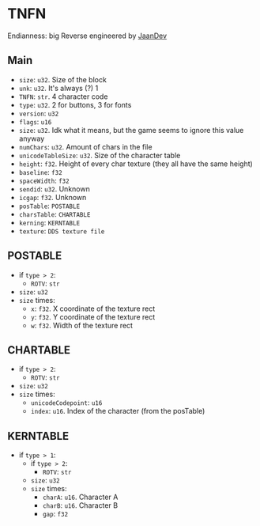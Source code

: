 # TNFN
Endianness: big
Reverse engineered by [JaanDev](https://github.com/JaanDev)

## Main
* `size`: `u32`. Size of the block
* `unk`: `u32`. It's always (?) 1
* `TNFN`: `str`. 4 character code
* `type`: `u32`. 2 for buttons, 3 for fonts
* `version`: `u32`
* `flags`: `u16`
* `size`: `u32`. Idk what it means, but the game seems to ignore this value anyway
* `numChars`: `u32`. Amount of chars in the file
* `unicodeTableSize`: `u32`. Size of the character table
* `height`: `f32`. Height of every char texture (they all have the same height)
* `baseline`: `f32`
* `spaceWidth`: `f32`
* `sendid`: `u32`. Unknown
* `icgap`: `f32`. Unknown
* `posTable`: `POSTABLE`
* `charsTable`: `CHARTABLE`
* `kerning`: `KERNTABLE`
* `texture`: `DDS texture file`

## POSTABLE
* if `type > 2`:
    * `ROTV`: `str`
* `size`: `u32`
* `size` times:
    * `x`: `f32`. X coordinate of the texture rect
    * `y`: `f32`. Y coordinate of the texture rect
    * `w`: `f32`. Width of the texture rect

## CHARTABLE
* if `type > 2`:
    * `ROTV`: `str`
* `size`: `u32`
* `size` times:
    * `unicodeCodepoint`: `u16`
    * `index`: `u16`. Index of the character (from the posTable)

## KERNTABLE
* if `type > 1`:
    * if `type > 2`:
        * `ROTV`: `str`
    * `size`: `u32`
    * `size` times:
        * `charA`: `u16`. Character A
        * `charB`: `u16`. Character B
        * `gap`: `f32`